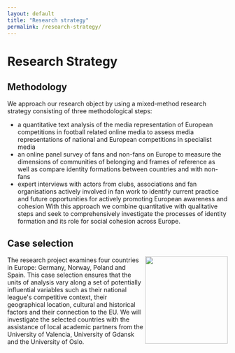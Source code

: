 ```yaml
---
layout: default
title: "Research strategy"
permalink: /research-strategy/
---
```


# Research Strategy 

## Methodology

We approach our research object by using a mixed-method research strategy consisting of three methodological steps:
- a quantitative text analysis of the media representation of European competitions in football related online media to assess media representations of national and European competitions in specialist media
- an online panel survey of fans and non-fans on Europe to measure the dimensions of communities of belonging and frames of reference as well as compare identity formations between countries and with non-fans
- expert interviews with actors from clubs, associations and fan organisations actively involved in fan work to identify current practice and future opportunities for actively promoting European awareness and cohesion
With this approach we combine quantitative with qualitative steps and seek to comprehensively investigate the processes of identity formation and its role for social cohesion across Europe.

## Case selection 
<img align="right" src="/images/FANZinE_Länder.png" width ="189" height="200"> The research project examines four countries in Europe: Germany, Norway, Poland and Spain. This case selection ensures that the units of analysis vary along a set of potentially influential variables such as their national league's competitive context, their geographical location, cultural and historical factors and their connection to the EU. We will investigate the selected countries with the assistance of local academic partners from the University of Valencia, University of Gdansk and the University of Oslo.

